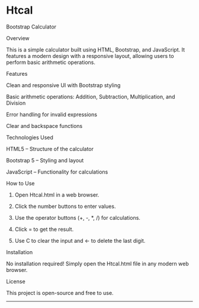 # Htcal
Bootstrap Calculator

Overview

This is a simple calculator built using HTML, Bootstrap, and JavaScript. It features a modern design with a responsive layout, allowing users to perform basic arithmetic operations.

Features

Clean and responsive UI with Bootstrap styling

Basic arithmetic operations: Addition, Subtraction, Multiplication, and Division

Error handling for invalid expressions

Clear and backspace functions


Technologies Used

HTML5 – Structure of the calculator

Bootstrap 5 – Styling and layout

JavaScript – Functionality for calculations


How to Use

1. Open Htcal.html in a web browser.


2. Click the number buttons to enter values.


3. Use the operator buttons (+, -, *, /) for calculations.


4. Click = to get the result.


5. Use C to clear the input and ← to delete the last digit.



Installation

No installation required! Simply open the Htcal.html file in any modern web browser.

License

This project is open-source and free to use.


---


